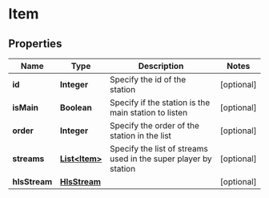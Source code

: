 

# Item


## Properties

| Name | Type | Description | Notes |
|------------ | ------------- | ------------- | -------------|
|**id** | **Integer** | Specify the id of the station |  [optional] |
|**isMain** | **Boolean** | Specify if the station is the main station to listen |  [optional] |
|**order** | **Integer** | Specify the order of the station in the list |  [optional] |
|**streams** | [**List&lt;Item&gt;**](Item.md) | Specify the list of streams used in the super player by station |  [optional] |
|**hlsStream** | [**HlsStream**](HlsStream.md) |  |  [optional] |



